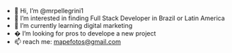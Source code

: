 - 👋 Hi, I’m @mrpellegrini1
- 👀 I’m interested in finding Full Stack Developer in Brazil or Latin America
- 🌱 I’m currently learning digital marketing
- � I’m looking for pros to develope a new project
- 📫 reach me: mapefotos@gmail.com

<!---
mrpellegrini1/mrpellegrini1 is a ✨ special ✨ repository because its `README.md` (this file) appears on your GitHub profile.
You can click the Preview link to take a look at your changes.
--->
